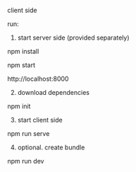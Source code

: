 client side

run:

1. start server side (provided separately)

npm install

npm start

http://localhost:8000

2. download dependencies

npm init

3. start client side

npm run serve

4. optional. create bundle

npm run dev